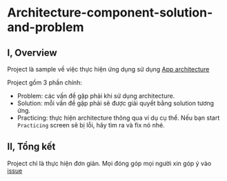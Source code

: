 # Architecture-component-solution-and-problem

## I, Overview
Project là sample về việc thực hiện ứng dụng sử dụng [App architecture](https://developer.android.com/jetpack/guide?authuser=1)

Project gồm 3 phần chính:
- Problem: các vấn đề gặp phải khi sử dụng architecture.
- Solution: mỗi vấn đề gặp phải sẽ được giải quyết bằng solution tương ứng.
- Practicing: thực hiện architecture thông qua ví dụ cụ thể. Nếu bạn start `Practicing` screen sẽ bị lỗi, hãy tìm ra và fix nó nhé.

## II, Tổng kết
Project chỉ là thực hiện đơn giản. Mọi đóng góp mọi người xin góp ý vào [issue](https://github.com/fs-sournary/Android-architecture-component-problem-and-solution/issues)
